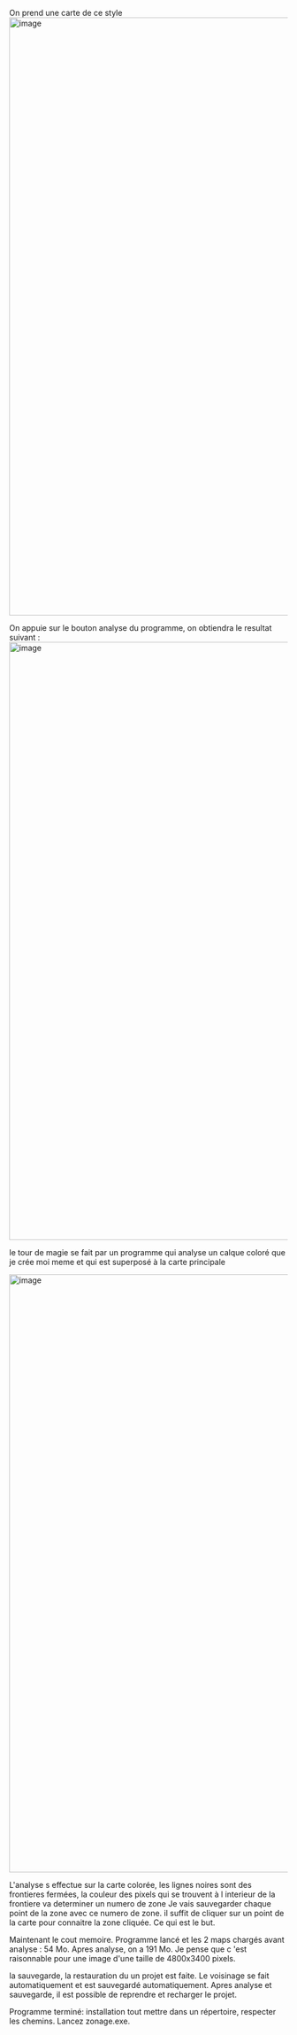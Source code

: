On prend une carte de ce style
<img width="1920" height="1080" alt="image" src="https://github.com/user-attachments/assets/abed858e-c45e-47e2-b97d-fe932b1c3fc2" />

On appuie sur le bouton analyse du programme, on obtiendra le resultat suivant :
<img width="1920" height="1080" alt="image" src="https://github.com/user-attachments/assets/64b4865c-d215-4ca2-83b1-36fb75b375da" />

le tour de magie se fait par un programme qui analyse un calque coloré que je crée moi meme et qui est superposé à la carte principale

<img width="1920" height="1080" alt="image" src="https://github.com/user-attachments/assets/34dc5adf-0ef0-4cb4-b6a5-7c4959152bf3" />

L'analyse s effectue sur la carte colorée, les lignes noires sont des frontieres fermées, la couleur des pixels qui se trouvent à l interieur de la frontiere va  determiner un numero de zone
Je vais sauvegarder chaque point de la zone avec ce numero de zone. il suffit de cliquer sur un point de la carte pour connaitre la zone cliquée. Ce qui est le but.

Maintenant le cout memoire. Programme lancé et les 2 maps chargés avant analyse : 54 Mo. Apres analyse, on a 191 Mo.  Je pense que c 'est raisonnable pour une image d'une
taille de 4800x3400 pixels.

la sauvegarde, la restauration du un projet est faite. Le voisinage se fait automatiquement et est sauvegardé automatiquement.
Apres analyse et sauvegarde, il est possible de reprendre  et recharger le projet.

Programme terminé: installation tout mettre dans un répertoire, respecter les chemins. Lancez zonage.exe.


